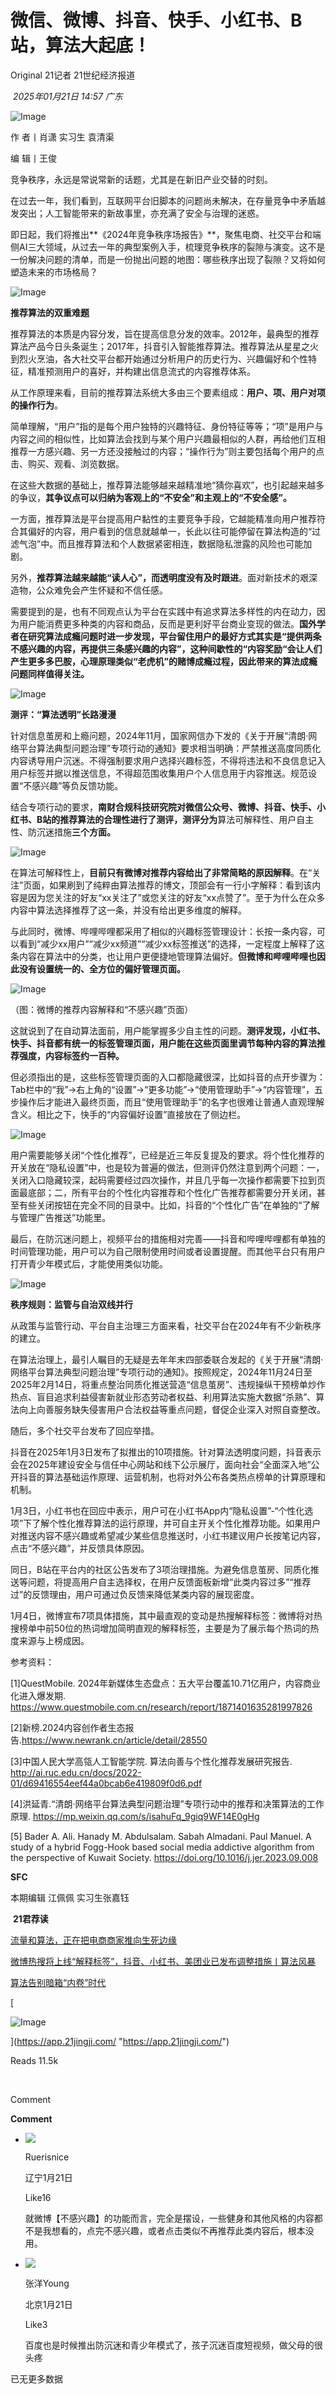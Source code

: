 # 微信、微博、抖音、快手、小红书、B站，算法大起底！

Original 21记者 21世纪经济报道

 _2025年01月21日 14:57_ _广东_

![Image](https://mmbiz.qpic.cn/mmbiz_gif/kw2nrMk65seGEI8YtsuAEe1Il4LI7HY9B8OzTbI3QDM1Xwo3cW57Z98qI6NJmm7e1Z5FjOUibIY95ticIDDOekDg/640?wx_fmt=gif&from=appmsg&wxfrom=13&tp=wxpic)

作 者丨肖潇 实习生 袁清渠 

编 辑丨王俊

  

竞争秩序，永远是常说常新的话题，尤其是在新旧产业交替的时刻。

  

在过去一年，我们看到，互联网平台旧脚本的问题尚未解决，在存量竞争中矛盾越发突出；人工智能带来的新故事里，亦充满了安全与治理的迷惑。

  

即日起，我们将推出**《2024年竞争秩序场报告》**，聚焦电商、社交平台和端侧AI三大领域，从过去一年的典型案例入手，梳理竞争秩序的裂隙与演变。这不是一份解决问题的清单，而是一份抛出问题的地图：哪些秩序出现了裂隙？又将如何塑造未来的市场格局？ 

  

  

![Image](https://mmbiz.qpic.cn/mmbiz_png/kw2nrMk65seGEI8YtsuAEe1Il4LI7HY9pu7Ny7I5VQGUvCSOia0YfNhTB7j0r2ibFcCHk7SeMkzJSftWe4KEyC0g/640?wx_fmt=png&from=appmsg&wxfrom=13&tp=wxpic)

**推荐算法的双重难题**

  

  

推荐算法的本质是内容分发，旨在提高信息分发的效率。2012年，最典型的推荐算法产品今日头条诞生；2017年，抖音引入智能推荐算法。推荐算法从星星之火到烈火烹油，各大社交平台都开始通过分析用户的历史行为、兴趣偏好和个性特征，精准预测用户的喜好，并构建出信息流式的内容推荐体系。

  

从工作原理来看，目前的推荐算法系统大多由三个要素组成：**用户、项、用户对项的操作行为**。

  

简单理解，“用户”指的是每个用户独特的兴趣特征、身份特征等等；“项”是用户与内容之间的相似性，比如算法会找到与某个用户兴趣最相似的人群，再给他们互相推荐一方感兴趣、另一方还没接触过的内容；“操作行为”则主要包括每个用户的点击、购买、观看、浏览数据。

  

在这些大数据的基础上，推荐算法能够越来越精准地“猜你喜欢”，也引起越来越多的争议，**其争议点可以归纳为客观上的“不安全”和主观上的“不安全感”。**

  

一方面，推荐算法是平台提高用户黏性的主要竞争手段，它越能精准向用户推荐符合其偏好的内容，用户看到的信息就越单一，长此以往可能停留在算法构造的“过滤气泡”中。而且推荐算法和个人数据紧密相连，数据隐私泄露的风险也可能加剧。

  

另外，**推荐算法越来越能“读人心”，而透明度没有及时跟进**。面对新技术的艰深造物，公众难免会产生怀疑和不信任感。

  

需要提到的是，也有不同观点认为平台在实践中有追求算法多样性的内在动力，因为用户能消费更多种类的内容和商品，反而是更利好平台商业变现的做法。**国外学者在研究算法成瘾问题时进一步发现，平台留住用户的最好方式其实是“提供两条不感兴趣的内容，再提供三条感兴趣的内容”，这种间歇性的“内容奖励“会让人们产生更多多巴胺，心理原理类似“老虎机”的赌博成瘾过程，因此带来的算法成瘾问题同样值得关注。**

  

  

![Image](https://mmbiz.qpic.cn/mmbiz_png/kw2nrMk65seGEI8YtsuAEe1Il4LI7HY9pu7Ny7I5VQGUvCSOia0YfNhTB7j0r2ibFcCHk7SeMkzJSftWe4KEyC0g/640?wx_fmt=png&from=appmsg&tp=wxpic&wxfrom=5&wx_lazy=1&wx_co=1)

**测评：“算法透明”长路漫漫**

  

  

针对信息茧房和上瘾问题，2024年11月，国家网信办下发的《关于开展“清朗·网络平台算法典型问题治理”专项行动的通知》要求相当明确：严禁推送高度同质化内容诱导用户沉迷。不得强制要求用户选择兴趣标签，不得将违法和不良信息记入用户标签并据以推送信息，不得超范围收集用户个人信息用于内容推送。规范设置“不感兴趣”等负反馈功能。

  

结合专项行动的要求，**南财合规科技研究院对微信公众号、微博、抖音、快手、小红书、B站的推荐算法的合理性进行了测评，测评分为**算法可解释性、用户自主性、防沉迷措施**三个方面。**

  

![Image](https://mmbiz.qpic.cn/mmbiz_jpg/kw2nrMk65seGEI8YtsuAEe1Il4LI7HY96ZibNRMFahCUF7ms9qBgsJrTJ5MrVIopgqiaDapMCz8MpSFib02TXlMyQ/640?wx_fmt=jpeg&from=appmsg&tp=wxpic&wxfrom=5&wx_lazy=1&wx_co=1)

  

在算法可解释性上，**目前只有微博对推荐内容给出了非常简略的原因解释**。在“关注”页面，如果刷到了纯粹由算法推荐的博文，顶部会有一行小字解释：看到该内容是因为您关注的好友“xx关注了”或您关注的好友“xx点赞了”。至于为什么在众多内容中算法选择推荐了这一条，并没有给出更多维度的解释。

  

与此同时，微博、哔哩哔哩都采用了相似的兴趣标签管理设计：长按一条内容，可以看到“减少xx用户”“减少xx频道”“减少xx标签推送”的选择，一定程度上解释了这条内容在算法中的分类，也让用户更便捷地管理算法偏好。**但微博和哔哩哔哩也因此没有设置统一的、全方位的偏好管理页面。**

![Image](https://mmbiz.qpic.cn/mmbiz_png/kw2nrMk65seGEI8YtsuAEe1Il4LI7HY9FUqeWn8IAkGv7UDql1m8XlBs7ibdpiauEK4IZwSdibEEa5iaTWHdyaTRlA/640?wx_fmt=png&from=appmsg&tp=wxpic&wxfrom=5&wx_lazy=1&wx_co=1)

（图：微博的推荐内容解释和“不感兴趣”页面） 

  

这就说到了在自动算法面前，用户能掌握多少自主性的问题。**测评发现，小红书、快手、抖音都有统一的标签管理页面，用户能在这些页面里调节每种内容的算法推荐强度，内容标签约一百种。** 

但必须指出的是，这些标签管理页面的入口都隐藏很深，比如抖音的点开步骤为：Tab栏中的“我”→右上角的“设置”→“更多功能”→“使用管理助手”→“内容管理”，五步操作后才能进入最终页面，而且“使用管理助手”的名字也很难让普通人直观理解含义。相比之下，快手的“内容偏好设置”直接放在了侧边栏。

  

![Image](https://mmbiz.qpic.cn/mmbiz_png/kw2nrMk65seGEI8YtsuAEe1Il4LI7HY9P280njtfGqnR9bZMI646GSe2uR1725ic6rY7cYIibmQgGiajUtpcXwXUQ/640?wx_fmt=png&from=appmsg&tp=wxpic&wxfrom=5&wx_lazy=1&wx_co=1)

  

用户需要能够关闭“个性化推荐”，已经是近三年反复提及的要求。将个性化推荐的开关放在“隐私设置”中，也是较为普遍的做法，但测评仍然注意到两个问题：一，关闭入口隐藏较深，起码需要经过四次操作，并且几乎每一次操作都需要下拉到页面最底部；二，所有平台的个性化内容推荐和个性化广告推荐都需要分开关闭，甚至有些关闭按钮在完全不同的目录中。比如，抖音的“个性化广告”在单独的“了解与管理广告推送”功能里。

  

最后，在防沉迷问题上，视频平台的措施相对完善——抖音和哔哩哔哩都有单独的时间管理功能，用户可以为自己限制使用时间或者设置提醒。而其他平台只有用户打开青少年模式后，才能使用类似功能。 

  

  

![Image](https://mmbiz.qpic.cn/mmbiz_png/kw2nrMk65seGEI8YtsuAEe1Il4LI7HY9pu7Ny7I5VQGUvCSOia0YfNhTB7j0r2ibFcCHk7SeMkzJSftWe4KEyC0g/640?wx_fmt=png&from=appmsg&tp=wxpic&wxfrom=5&wx_lazy=1&wx_co=1)

**秩序规则：监管与自治双线并行**

  

  

从政策与监管行动、平台自主治理三方面来看，社交平台在2024年有不少新秩序的建立。

  

在算法治理上，最引人瞩目的无疑是去年年末四部委联合发起的《关于开展“清朗·网络平台算法典型问题治理”专项行动的通知》。按照规定，2024年11月24日至2025年2月14日，将重点整治同质化推送营造“信息茧房”、违规操纵干预榜单炒作热点、盲目追求利益侵害新就业形态劳动者权益、利用算法实施大数据“杀熟”、算法向上向善服务缺失侵害用户合法权益等重点问题，督促企业深入对照自查整改。

  

随后，多个社交平台发布了回应举措。

  

抖音在2025年1月3日发布了拟推出的10项措施。针对算法透明度问题，抖音表示会在2025年建设安全与信任中心网站和线下公示展厅，面向社会“全面深入地”公开抖音的算法基础运作原理、运营机制，也将对外公布各类热点榜单的计算原理和机制。

  

1月3日，小红书也在回应中表示，用户可在小红书App内“隐私设置”-“个性化选项”下了解个性化推荐算法的运行原理，并可自主开关个性化推荐功能。如果用户对推送内容不感兴趣或希望减少某些信息推送时，小红书建议用户长按笔记内容，点击“不感兴趣”，并反馈具体原因。

  

同日，B站在平台内的社区公告发布了3项治理措施。为避免信息茧房、同质化推送等问题，将提高用户自主选择权，在用户反馈面板新增“此类内容过多”“推荐过”的反馈理由，用户可通过负反馈来降低某类内容的展现密度。 

  

1月4日，微博宣布7项具体措施，其中最直观的变动是热搜解释标签：微博将对热搜榜单中前50位的热词增加简明直观的解释标签，主要是为了展示每个热词的热度来源与上榜成因。

  

参考资料：

  

[1]QuestMobile. 2024年新媒体生态盘点：五大平台覆盖10.71亿用户，内容商业化进入爆发期. https://www.questmobile.com.cn/research/report/1871401635281997826

  

[2]新榜.2024内容创作者生态报告.https://www.newrank.cn/article/detail/28550

  

[3]中国人民大学高瓴人工智能学院. 算法向善与个性化推荐发展研究报告. http://ai.ruc.edu.cn/docs/2022-01/d69416554eef44a0bcab6e419809f0d6.pdf

  

[4]洪延青.“清朗·网络平台算法典型问题治理”专项行动中的推荐和决策算法的工作原理. https://mp.weixin.qq.com/s/isahuFq_9giq9WF14E0gHg

  

[5] Bader A. Ali. Hanady M. Abdulsalam. Sabah Almadani. Paul Manuel. A study of a hybrid Fogg-Hook based social media addictive algorithm from the perspective of Kuwait Society. https://doi.org/10.1016/j.jer.2023.09.008

  

**SFC**

本期编辑 江佩佩 实习生张嘉钰

 **21君荐读** 

[流量和算法，正在把电商商家推向生死边缘](https://mp.weixin.qq.com/s?__biz=MjI3Njc0NTk4MQ==&mid=2650433360&idx=1&sn=4824e7239875f914da1a2dee2184be2b&scene=21#wechat_redirect)

  

[微博热搜将上线“解释标签”，抖音、小红书、美团业已发布调整措施丨算法风暴](https://m.21jingji.com/article/20250106/herald/453104874790c3a9cb7ed74fab464ab0.html)

  

[算法告别暗箱“内卷”时代](https://m.21jingji.com/article/20250104/herald/a82d0fc080430de9bef92570317bd198.html)  

[

![Image](https://mmbiz.qpic.cn/mmbiz_jpg/kw2nrMk65seGEI8YtsuAEe1Il4LI7HY9919nWpPoD7fEZ2ILQ3JQlx2SCibbHSsAEkFxC6nN2MtMaUnOe1yEN0A/640?wx_fmt=jpeg&from=appmsg&tp=wxpic&wxfrom=5&wx_lazy=1&wx_co=1)



](https://app.21jingji.com/ "https://app.21jingji.com/")

Reads 11.5k

​

Comment

**Comment**

- ![](http://wx.qlogo.cn/mmopen/PiajxSqBRaEJkYu77jVXO9FtGE96AzEnDGcCAPTYrFyg8ot0x9r5AGggWcpRsPZHKYu08BibHH4wQGx5U9RIRfaoNQDU4RcgXeeZ9Uib4qUib0ibbrOEgUEend9LE71MvpuX5/64)
    
    Ruerisnice
    
    辽宁1月21日
    
    Like16
    
    就微博【不感兴趣】的功能而言，完全是摆设，一些健身和其他风格的内容都不是我想看的，点完不感兴趣，或者点击类似不再推荐此类内容后，根本没用。
    
- ![](http://wx.qlogo.cn/mmopen/yicLicLdgl3ia75ztKdALAIhcl5vhpvFBoichLicliaRe4cItibRxQNQmTvpm9ItFX2UJ9raqnQOEDQwEwSwNn5E5f9DL3PbFqxR2Nd/64)
    
    张洋Young
    
    北京1月21日
    
    Like3
    
    百度也是时候推出防沉迷和青少年模式了，孩子沉迷百度短视频，做父母的很头疼
    

已无更多数据